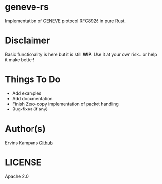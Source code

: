 # geneve-rs

Implementation of GENEVE protocol [RFC8926](https://datatracker.ietf.org/doc/rfc8926/) in pure Rust.

# Disclaimer

Basic functionality is here but it is still **WIP**. Use it at your own risk...or help it make better!

# Things To Do

- Add examples
- Add documentation
- Finish Zero-copy implementation of packet handling
- Bug-fixes (if any) 

# Author(s)

Ervins Kampans [Github](https://github.com/ErvinsK/ErvinsK)

# LICENSE

Apache 2.0